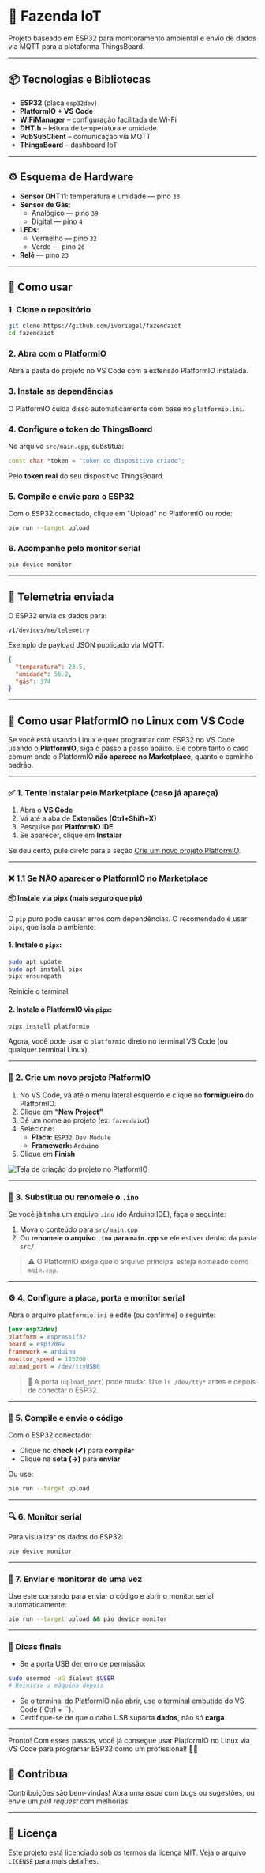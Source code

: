 # 🌾 Fazenda IoT

Projeto baseado em ESP32 para monitoramento ambiental e envio de dados via MQTT para a plataforma ThingsBoard.

---

## 📦 Tecnologias e Bibliotecas

- **ESP32** (placa `esp32dev`)
- **PlatformIO + VS Code**
- **WiFiManager** – configuração facilitada de Wi-Fi
- **DHT.h** – leitura de temperatura e umidade
- **PubSubClient** – comunicação via MQTT
- **ThingsBoard** – dashboard IoT

---

## ⚙️ Esquema de Hardware

- **Sensor DHT11**: temperatura e umidade — pino `33`
- **Sensor de Gás**:
  - Analógico — pino `39`
  - Digital — pino `4`
- **LEDs**:
  - Vermelho — pino `32`
  - Verde — pino `26`
- **Relé** — pino `23`

---

## 🚀 Como usar

### 1. Clone o repositório

```bash
git clone https://github.com/ivoriegel/fazendaiot
cd fazendaiot
```

### 2. Abra com o PlatformIO

Abra a pasta do projeto no VS Code com a extensão PlatformIO instalada.

### 3. Instale as dependências

O PlatformIO cuida disso automaticamente com base no `platformio.ini`.

### 4. Configure o token do ThingsBoard

No arquivo `src/main.cpp`, substitua:

```cpp
const char *token = "token do dispositivo criado";
```

Pelo **token real** do seu dispositivo ThingsBoard.

### 5. Compile e envie para o ESP32

Com o ESP32 conectado, clique em "Upload" no PlatformIO ou rode:

```bash
pio run --target upload
```

### 6. Acompanhe pelo monitor serial

```bash
pio device monitor
```

---

## 📡 Telemetria enviada

O ESP32 envia os dados para:

```
v1/devices/me/telemetry
```

Exemplo de payload JSON publicado via MQTT:

```json
{
  "temperatura": 23.5,
  "umidade": 56.2,
  "gás": 374
}
```

---

## 🐧 Como usar PlatformIO no Linux com VS Code

Se você está usando Linux e quer programar com ESP32 no VS Code usando o **PlatformIO**, siga o passo a passo abaixo. Ele cobre tanto o caso comum onde o PlatformIO **não aparece no Marketplace**, quanto o caminho padrão.

---

### ✅ 1. Tente instalar pelo Marketplace (caso já apareça)

1. Abra o **VS Code**
2. Vá até a aba de **Extensões (Ctrl+Shift+X)**
3. Pesquise por **PlatformIO IDE**
4. Se aparecer, clique em **Instalar**

Se deu certo, pule direto para a seção [Crie um novo projeto PlatformIO](#2-crie-um-novo-projeto-platformio).

---

### ❌ 1.1 Se NÃO aparecer o PlatformIO no Marketplace

#### 📦 Instale via pipx (mais seguro que pip)

O `pip` puro pode causar erros com dependências. O recomendado é usar `pipx`, que isola o ambiente:

#### 1. Instale o `pipx`:

```bash
sudo apt update
sudo apt install pipx
pipx ensurepath
```

Reinicie o terminal.

#### 2. Instale o PlatformIO via `pipx`:

```bash
pipx install platformio
```

Agora, você pode usar o `platformio` direto no terminal VS Code (ou qualquer terminal Linux).

---

### 📁 2. Crie um novo projeto PlatformIO

1. No VS Code, vá até o menu lateral esquerdo e clique no **formigueiro** do PlatformIO.
2. Clique em **“New Project”**
3. Dê um nome ao projeto (ex: `fazendaiot`)
4. Selecione:
   - **Placa:** `ESP32 Dev Module`
   - **Framework:** `Arduino`
5. Clique em **Finish**

![Tela de criação do projeto no PlatformIO](docs/criacao_projeto.png)


---

### 🧾 3. Substitua ou renomeie o `.ino`

Se você já tinha um arquivo `.ino` (do Arduino IDE), faça o seguinte:

1. Mova o conteúdo para `src/main.cpp`
2. Ou **renomeie o arquivo `.ino` para `main.cpp`** se ele estiver dentro da pasta `src/`

> ⚠️ O PlatformIO exige que o arquivo principal esteja nomeado como `main.cpp`.

---

### ⚙️ 4. Configure a placa, porta e monitor serial

Abra o arquivo `platformio.ini` e edite (ou confirme) o seguinte:

```ini
[env:esp32dev]
platform = espressif32
board = esp32dev
framework = arduino
monitor_speed = 115200
upload_port = /dev/ttyUSB0
```

> 📝 A porta (`upload_port`) pode mudar. Use `ls /dev/tty*` antes e depois de conectar o ESP32.

---

### 🚀 5. Compile e envie o código

Com o ESP32 conectado:

- Clique no **check (✔)** para **compilar**
- Clique na **seta (→)** para **enviar**

Ou use:

```bash
pio run --target upload
```

---

### 🔍 6. Monitor serial

Para visualizar os dados do ESP32:

```bash
pio device monitor
```

---

### 🔁 7. Enviar e monitorar de uma vez

Use este comando para enviar o código e abrir o monitor serial automaticamente:

```bash
pio run --target upload && pio device monitor
```

---

### 🧩 Dicas finais

- Se a porta USB der erro de permissão:

```bash
sudo usermod -aG dialout $USER
# Reinicie a máquina depois
```

- Se o terminal do PlatformIO não abrir, use o terminal embutido do VS Code (`Ctrl + ``).
- Certifique-se de que o cabo USB suporta **dados**, não só **carga**.

---

Pronto! Com esses passos, você já consegue usar PlatformIO no Linux via VS Code para programar ESP32 como um profissional! 🚀🐧



## 🤝 Contribua

Contribuições são bem-vindas! Abra uma *issue* com bugs ou sugestões, ou envie um *pull request* com melhorias.

---

## 📜 Licença

Este projeto está licenciado sob os termos da licença MIT. Veja o arquivo `LICENSE` para mais detalhes.
